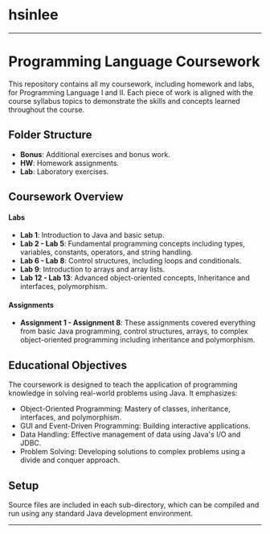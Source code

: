 # hsinlee

---

# Programming Language Coursework

This repository contains all my coursework, including homework and labs, for Programming Language I and II. Each piece of work is aligned with the course syllabus topics to demonstrate the skills and concepts learned throughout the course.

## Folder Structure

- **Bonus**: Additional exercises and bonus work.
- **HW**: Homework assignments.
- **Lab**: Laboratory exercises.

## Coursework Overview

#### Labs
- **Lab 1**: Introduction to Java and basic setup.
- **Lab 2 - Lab 5**: Fundamental programming concepts including types, variables, constants, operators, and string handling.
- **Lab 6 - Lab 8**: Control structures, including loops and conditionals.
- **Lab 9**: Introduction to arrays and array lists.
- **Lab 12 - Lab 13**:  Advanced object-oriented concepts, Inheritance and interfaces, polymorphism.

#### Assignments
- **Assignment 1 - Assignment 8**: These assignments covered everything from basic Java programming, control structures, arrays, to complex object-oriented programming including inheritance and polymorphism.


## Educational Objectives

The coursework is designed to teach the application of programming knowledge in solving real-world problems using Java. It emphasizes:
- Object-Oriented Programming: Mastery of classes, inheritance, interfaces, and polymorphism.
- GUI and Event-Driven Programming: Building interactive applications.
- Data Handling: Effective management of data using Java's I/O and JDBC.
- Problem Solving: Developing solutions to complex problems using a divide and conquer approach.

## Setup

Source files are included in each sub-directory, which can be compiled and run using any standard Java development environment.

---
